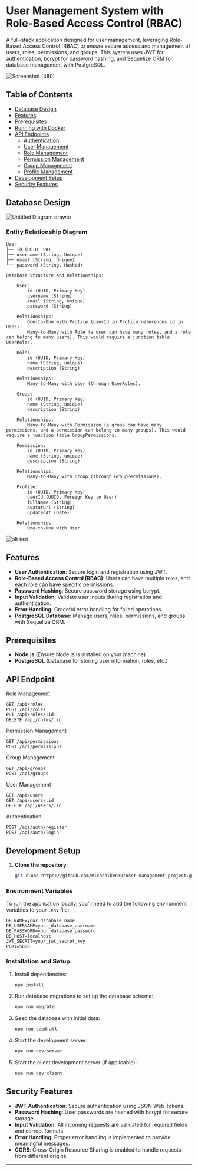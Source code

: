 # User Management System with Role-Based Access Control (RBAC)

A full-stack application designed for user management, leveraging Role-Based Access Control (RBAC) to ensure secure access and management of users, roles, permissions, and groups. This system uses JWT for authentication, bcrypt for password hashing, and Sequelize ORM for database management with PostgreSQL.

![Screenshot (480)](https://github.com/user-attachments/assets/f26f90d0-8463-4aca-97e5-5fe3c2c85b71)


## Table of Contents

- [Database Design](#database-design)
- [Features](#features)
- [Prerequisites](#prerequisites)
- [Running with Docker](#running-with-docker)
- [API Endpoints](#api-endpoints)
  - [Authentication](#authentication)
  - [User Management](#user-management)
  - [Role Management](#role-management)
  - [Permission Management](#permission-management)
  - [Group Management](#group-management)
  - [Profile Management](#profile-management)
- [Development Setup](#development-setup)
- [Security Features](#security-features)

## Database Design

![Untitled Diagram drawio](https://github.com/user-attachments/assets/491a1277-7e73-4e85-a338-0ef57fefe64e)


### Entity Relationship Diagram

```
User
├── id (UUID, PK)
├── username (String, Unique)
├── email (String, Unique)
└── password (String, Hashed)

Database Structure and Relationships:

    User:
        id (UUID, Primary Key)
        username (String)
        email (String, unique)
        password (String)

    Relationships:
        One-to-One with Profile (userId in Profile references id in User).
        Many-to-Many with Role (a user can have many roles, and a role can belong to many users). This would require a junction table UserRoles.

    Role:
        id (UUID, Primary Key)
        name (String, unique)
        description (String)

    Relationships:
        Many-to-Many with User (through UserRoles).

    Group:
        id (UUID, Primary Key)
        name (String, unique)
        description (String)

    Relationships:
        Many-to-Many with Permission (a group can have many permissions, and a permission can belong to many groups). This would require a junction table GroupPermissions.

    Permission:
        id (UUID, Primary Key)
        name (String, unique)
        description (String)

    Relationships:
        Many-to-Many with Group (through GroupPermissions).

    Profile:
        id (UUID, Primary Key)
        userId (UUID, Foreign Key to User)
        fullName (String)
        avatarUrl (String)
        updatedAt (Date)

    Relationships:
        One-to-One with User.

```

![alt text](<db-design Diagram.drawio.png>)

## Features

- **User Authentication**: Secure login and registration using JWT.
- **Role-Based Access Control (RBAC)**: Users can have multiple roles, and each role can have specific permissions.
- **Password Hashing**: Secure password storage using bcrypt.
- **Input Validation**: Validate user inputs during registration and authentication.
- **Error Handling**: Graceful error handling for failed operations.
- **PostgreSQL Database**: Manage users, roles, permissions, and groups with Sequelize ORM.

## Prerequisites

- **Node.js** (Ensure Node.js is installed on your machine)
- **PostgreSQL** (Database for storing user information, roles, etc.)



## API Endpoint

Role Management

    GET /api/roles
    POST /api/roles
    PUT /api/roles/:id
    DELETE /api/roles/:id

Permission Management

    GET /api/permissions
    POST /api/permissions

Group Management

    GET /api/groups
    POST /api/groups

User Management

    GET /api/users
    GET /api/users/:id
    DELETE /api/users/:id

Authentication

    POST /api/auth/register
    POST /api/auth/login

## Development Setup

1. **Clone the repository**:
   ```bash
   git clone https://github.com/michealken30/user-management-project.git
   ```

### Environment Variables

To run the application locally, you'll need to add the following environment variables to your `.env` file:

```env
DB_NAME=your_database_name
DB_USERNAME=your_database_username
DB_PASSWORD=your_database_password
DB_HOST=localhost
JWT_SECRET=your_jwt_secret_key
PORT=5000
```

### Installation and Setup

1. Install dependencies:

   ```bash
   npm install
   ```

2. Run database migrations to set up the database schema:

   ```bash
   npm run migrate
   ```

3. Seed the database with initial data:

   ```bash
   npm run seed:all
   ```

4. Start the development server:

   ```bash
   npm run dev:server
   ```

5. Start the client development server (if applicable):
   ```bash
   npm run dev:client
   ```

## Security Features

- **JWT Authentication**: Secure authentication using JSON Web Tokens.
- **Password Hashing**: User passwords are hashed with bcrypt for secure storage.
- **Input Validation**: All incoming requests are validated for required fields and correct formats.
- **Error Handling**: Proper error handling is implemented to provide meaningful messages.
- **CORS**: Cross-Origin Resource Sharing is enabled to handle requests from different origins.

---

